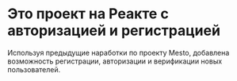 # Это проект на Реакте с авторизацией и регистрацией

Используя предыдущие наработки по проекту Mesto, добавлена возможность регистрации, авторизации и верификации новых пользователей.

